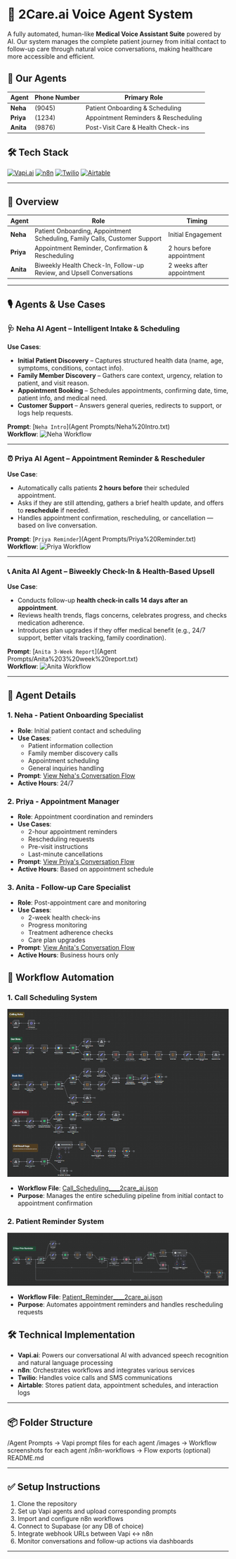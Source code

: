 # 🏥 2Care.ai Voice Agent System

A fully automated, human-like **Medical Voice Assistant Suite** powered by AI. Our system manages the complete patient journey from initial contact to follow-up care through natural voice conversations, making healthcare more accessible and efficient.

## 🎯 Our Agents

| Agent | Phone Number | Primary Role |
|-------|-------------|--------------|
| **Neha** | (9045) | Patient Onboarding & Scheduling |
| **Priya** | (1234) | Appointment Reminders & Rescheduling |
| **Anita** | (9876) | Post-Visit Care & Health Check-ins |

## 🛠️ Tech Stack

[![Vapi.ai](https://img.shields.io/badge/Vapi.ai-Voice%20AI-blue)](https://www.vapi.ai)
[![n8n](https://img.shields.io/badge/n8n-Workflow%20Automation-orange)](https://n8n.io)
[![Twilio](https://img.shields.io/badge/Twilio-Communications-red)](https://www.twilio.com)
[![Airtable](https://img.shields.io/badge/Airtable-Database-green)](https://www.airtable.com)

---

## 🚀 Overview

| Agent | Role | Timing |
|-------|------|--------|
| **Neha** | Patient Onboarding, Appointment Scheduling, Family Calls, Customer Support | Initial Engagement |
| **Priya** | Appointment Reminder, Confirmation & Rescheduling | 2 hours before appointment |
| **Anita** | Biweekly Health Check-In, Follow-up Review, and Upsell Conversations | 2 weeks after appointment |

---

## 🎙️ Agents & Use Cases

### 🩺 Neha AI Agent – Intelligent Intake & Scheduling

**Use Cases**:
- **Initial Patient Discovery** – Captures structured health data (name, age, symptoms, conditions, contact info).
- **Family Member Discovery** – Gathers care context, urgency, relation to patient, and visit reason.
- **Appointment Booking** – Schedules appointments, confirming date, time, patient info, and medical need.
- **Customer Support** – Answers general queries, redirects to support, or logs help requests.

**Prompt**: [`Neha Intro`](Agent Prompts/Neha%20Intro.txt)  
**Workflow**: ![Neha Workflow](images/neha-workflow.png)

---

### ⏰ Priya AI Agent – Appointment Reminder & Rescheduler

**Use Case**:
- Automatically calls patients **2 hours before** their scheduled appointment.
- Asks if they are still attending, gathers a brief health update, and offers to **reschedule** if needed.
- Handles appointment confirmation, rescheduling, or cancellation — based on live conversation.

**Prompt**: [`Priya Reminder`](Agent Prompts/Priya%20Reminder.txt)  
**Workflow**: ![Priya Workflow](images/priya-workflow.png)

---

### 📞 Anita AI Agent – Biweekly Check-In & Health-Based Upsell

**Use Case**:
- Conducts follow-up **health check-in calls 14 days after an appointment**.
- Reviews health trends, flags concerns, celebrates progress, and checks medication adherence.
- Introduces plan upgrades if they offer medical benefit (e.g., 24/7 support, better vitals tracking, family coordination).

**Prompt**: [`Anita 3-Week Report`](Agent Prompts/Anita%203%20week%20report.txt)  
**Workflow**: ![Anita Workflow](images/anita-workflow.png)

---

## 🤖 Agent Details

### 1. Neha - Patient Onboarding Specialist
- **Role**: Initial patient contact and scheduling
- **Use Cases**:
  - Patient information collection
  - Family member discovery calls
  - Appointment scheduling
  - General inquiries handling
- **Prompt**: [View Neha's Conversation Flow](Agent%20Prompts/Neha%20Intro.txt)
- **Active Hours**: 24/7

### 2. Priya - Appointment Manager
- **Role**: Appointment coordination and reminders
- **Use Cases**:
  - 2-hour appointment reminders
  - Rescheduling requests
  - Pre-visit instructions
  - Last-minute cancellations
- **Prompt**: [View Priya's Conversation Flow](Agent%20Prompts/Priya%20Reminder.txt)
- **Active Hours**: Based on appointment schedule

### 3. Anita - Follow-up Care Specialist
- **Role**: Post-appointment care and monitoring
- **Use Cases**:
  - 2-week health check-ins
  - Progress monitoring
  - Treatment adherence checks
  - Care plan upgrades
- **Prompt**: [View Anita's Conversation Flow](Agent%20Prompts/Anita%203%20Week%20Report.txt)
- **Active Hours**: Business hours only

## 🔄 Workflow Automation

### 1. Call Scheduling System
![Neha's Call Flow](Screenshots/Neha%20Workflow.png)
- **Workflow File**: [Call_Scheduling____2care_ai.json](n8n%20Workflows/Call_Scheduling____2care_ai.json)
- **Purpose**: Manages the entire scheduling pipeline from initial contact to appointment confirmation

### 2. Patient Reminder System
![Priya's Reminder Flow](Screenshots/Priya%20Workflow.png)
- **Workflow File**: [Patient_Reminder____2care_ai.json](n8n%20Workflows/Patient_Reminder____2care_ai.json)
- **Purpose**: Automates appointment reminders and handles rescheduling requests

## 🛠️ Technical Implementation

- **Vapi.ai**: Powers our conversational AI with advanced speech recognition and natural language processing
- **n8n**: Orchestrates workflows and integrates various services
- **Twilio**: Handles voice calls and SMS communications
- **Airtable**: Stores patient data, appointment schedules, and interaction logs

---

## 📦 Folder Structure

/Agent Prompts → Vapi prompt files for each agent
/images → Workflow screenshots for each agent
/n8n-workflows → Flow exports (optional)
README.md


---

## ✅ Setup Instructions

1. Clone the repository
2. Set up Vapi agents and upload corresponding prompts
3. Import and configure n8n workflows
4. Connect to Supabase (or any DB of choice)
5. Integrate webhook URLs between Vapi <-> n8n
6. Monitor conversations and follow-up actions via dashboards

---
